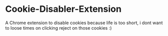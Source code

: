 # Cookie-Disabler-Extension
A Chrome extension to disable cookies because life is too short, i dont want to loose times on clicking reject on those cookies :)
